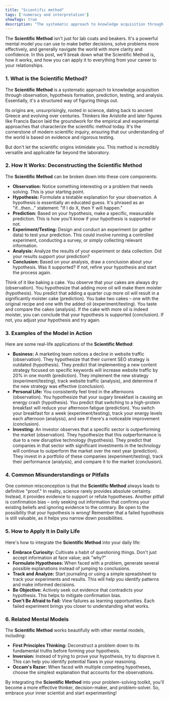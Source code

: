 ```yaml
---
title: "Scientific method"
tags: ['numeracy and interpretation']
showTags: true
description: "The systematic approach to knowledge acquisition through observation, hypothesis formation, prediction, testing, and analysis."
---
```



The **Scientific Method** isn't just for lab coats and beakers. It's a powerful mental model you can use to make better decisions, solve problems more effectively, and generally navigate the world with more clarity and confidence. In this post, we'll break down what the Scientific Method is, how it works, and how you can apply it to everything from your career to your relationships.

### 1. What is the Scientific Method?

The **Scientific Method** is a systematic approach to knowledge acquisition through observation, hypothesis formation, prediction, testing, and analysis. Essentially, it's a structured way of figuring things out.

Its origins are, unsurprisingly, rooted in science, dating back to ancient Greece and evolving over centuries. Thinkers like Aristotle and later figures like Francis Bacon laid the groundwork for the empirical and experimental approaches that characterize the scientific method today. It's the cornerstone of modern scientific inquiry, ensuring that our understanding of the world is based on evidence and rigorous testing.

But don't let the scientific origins intimidate you. This method is incredibly versatile and applicable far beyond the laboratory.

### 2. How It Works: Deconstructing the Scientific Method

The **Scientific Method** can be broken down into these core components:

*   **Observation:** Notice something interesting or a problem that needs solving. This is your starting point.
*   **Hypothesis:** Formulate a testable explanation for your observation. A hypothesis is essentially an educated guess. It's phrased as an "if...then..." statement: "If I do X, then Y will happen."
*   **Prediction:** Based on your hypothesis, make a specific, measurable prediction. This is how you'll know if your hypothesis is supported or not.
*   **Experiment/Testing:** Design and conduct an experiment (or gather data) to test your prediction. This could involve running a controlled experiment, conducting a survey, or simply collecting relevant information.
*   **Analysis:** Analyze the results of your experiment or data collection. Did your results support your prediction?
*   **Conclusion:** Based on your analysis, draw a conclusion about your hypothesis. Was it supported? If not, refine your hypothesis and start the process again.

Think of it like baking a cake. You observe that your cakes are always dry (observation). You hypothesize that adding more oil will make them moister (hypothesis). You predict that adding a quarter cup more oil will result in a significantly moister cake (prediction). You bake two cakes – one with the original recipe and one with the added oil (experiment/testing). You taste and compare the cakes (analysis). If the cake with more oil is indeed moister, you can conclude that your hypothesis is supported (conclusion). If not, you adjust your hypothesis and try again.

### 3. Examples of the Model in Action

Here are some real-life applications of the **Scientific Method**:

*   **Business:** A marketing team notices a decline in website traffic (observation). They hypothesize that their current SEO strategy is outdated (hypothesis). They predict that implementing a new content strategy focused on specific keywords will increase website traffic by 20% in one month (prediction). They implement the new strategy (experiment/testing), track website traffic (analysis), and determine if the new strategy was effective (conclusion).
*   **Personal Life:** You consistently feel tired in the afternoons (observation). You hypothesize that your sugary breakfast is causing an energy crash (hypothesis). You predict that switching to a high-protein breakfast will reduce your afternoon fatigue (prediction). You switch your breakfast for a week (experiment/testing), track your energy levels each afternoon (analysis), and see if there's a noticeable improvement (conclusion).
*   **Investing:** An investor observes that a specific sector is outperforming the market (observation). They hypothesize that this outperformance is due to a new disruptive technology (hypothesis). They predict that companies in that sector with significant investments in the technology will continue to outperform the market over the next year (prediction). They invest in a portfolio of these companies (experiment/testing), track their performance (analysis), and compare it to the market (conclusion).

### 4. Common Misunderstandings or Pitfalls

One common misconception is that the **Scientific Method** always leads to definitive "proof." In reality, science rarely provides absolute certainty. Instead, it provides evidence to support or refute hypotheses. Another pitfall is confirmation bias – only seeking out information that confirms your existing beliefs and ignoring evidence to the contrary. Be open to the possibility that your hypothesis is wrong! Remember that a failed hypothesis is still valuable, as it helps you narrow down possibilities.

### 5. How to Apply It in Daily Life

Here's how to integrate the **Scientific Method** into your daily life:

*   **Embrace Curiosity:** Cultivate a habit of questioning things. Don't just accept information at face value; ask "why?"
*   **Formulate Hypotheses:** When faced with a problem, generate several possible explanations instead of jumping to conclusions.
*   **Track and Analyze:** Start journaling or using a simple spreadsheet to track your experiments and results. This will help you identify patterns and make informed decisions.
*   **Be Objective:** Actively seek out evidence that contradicts your hypothesis. This helps to mitigate confirmation bias.
*   **Don't Be Afraid to Fail:** View failures as learning opportunities. Each failed experiment brings you closer to understanding what works.

### 6. Related Mental Models

The **Scientific Method** works beautifully with other mental models, including:

*   **First Principles Thinking:** Deconstruct a problem down to its fundamental truths before forming your hypothesis.
*   **Inversion:** Instead of trying to prove your hypothesis, try to disprove it. This can help you identify potential flaws in your reasoning.
*   **Occam's Razor:** When faced with multiple competing hypotheses, choose the simplest explanation that accounts for the observations.

By integrating the **Scientific Method** into your problem-solving toolkit, you'll become a more effective thinker, decision-maker, and problem-solver. So, embrace your inner scientist and start experimenting!

